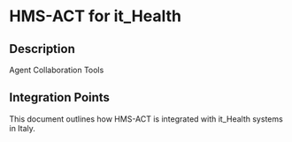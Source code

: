 # HMS-ACT for it_Health

## Description

Agent Collaboration Tools

## Integration Points

This document outlines how HMS-ACT is integrated with it_Health systems in Italy.
